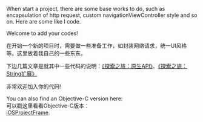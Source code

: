 When start a project, there are some base works to do, such as encapsulation of http request, custom navigationViewController style and so on. Here are some like I code.

Welcome to add your codes!

在开始一个新的项目时，需要做一些准备工作，如封装网络请求，统一UI风格等。这里放着我自己的一些东东。

下边几篇文章是就其中一些代码的说明：[《探索之旅：原生API》](http://www.swifthumb.com/thread-14909-1-1.html)、[《探索之旅：String扩展》](http://www.swifthumb.com/thread-15040-1-1.html)<br>

非常欢迎加入你的代码!


You can also find an Objective-C version here:<br>
可以戳这里看看Objective-C版本：<br>
 [iOSProjectFrame](https://github.com/DingHub/iOSProjectFrame).

